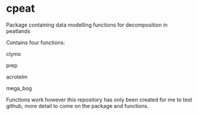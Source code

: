 # cpeat
Package containing data modelling functions for decomposition in peatlands

Contains four functions: 

clymo 

prep

acrotelm

mega_bog

Functions work however this repository has only been created for me to test github, more detail to come on the package and functions. 
